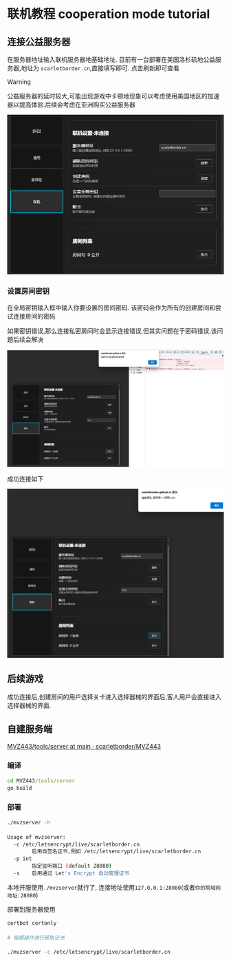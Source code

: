 # 联机教程 cooperation mode tutorial

## 连接公益服务器

在服务器地址输入联机服务器地基础地址. 目前有一台部署在美国洛杉矶地公益服务器,地址为 `scarletborder.cn`,直接填写即可. 点击刷新即可查看

> [!WARNING]
>
> 公益服务器的延时较大,可能出现游戏中卡顿地现象可以考虑使用美国地区的加速器以提高体验.后续会考虑在亚洲购买公益服务器



![image-20250412133157791](./assets/image-20250412133157791.png)

### 设置房间密钥

在全局密钥输入框中输入你要设置的房间密码. 该密码会作为所有的创建房间和尝试连接房间的密码

如果密钥错误,那么连接私密房间时会显示连接错误,但其实问题在于密码错误,该问题后续会解决

![image-20250412133255151](./assets/image-20250412133255151.png)

成功连接如下

![image-20250412133428485](./assets/image-20250412133428485.png)

## 后续游戏

成功连接后,创建房间的用户选择关卡进入选择器械的界面后,客人用户会直接进入选择器械的界面.

## 自建服务端

[MVZ443/tools/server at main · scarletborder/MVZ443](https://github.com/scarletborder/MVZ443/tree/main/tools/server)

### 编译

```cmd
cd MVZ443/tools/server
go build
```

### 部署

```bash
./mvzserver -h

Usage of mvzserver:
  -c /etc/letsencrypt/live/scarletborder.cn
        启用自签名证书,例如 /etc/letsencrypt/live/scarletborder.cn
  -p int
        指定监听端口 (default 28080)
  -s    启用通过 Let's Encrypt 自动管理证书
```

本地开服使用`./mvzserver`就行了, 连接地址使用`127.0.0.1:28080`(或者`你的局域网地址:28080`)



部署到服务器使用 

```bash
certbot certonly

# 根据操作进行获取证书

./mvzserver -c /etc/letsencrypt/live/scarletborder.cn
```

